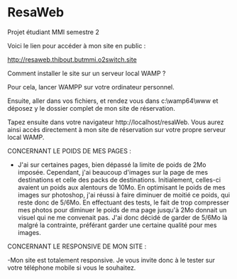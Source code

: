 # ResaWeb
Projet étudiant MMI semestre 2

Voici le lien pour accéder à mon site en public :

http://resaweb.thibout.butmmi.o2switch.site

Comment installer le site sur un serveur local WAMP ?

Pour cela, lancer WAMPP sur votre ordinateur personnel.

Ensuite, aller dans vos fichiers, et rendez vous dans c:\wamp64\www et déposez y 
le dossier complet de mon site de réservation. 

Tapez ensuite dans votre navigateur http://localhost/resaWeb. Vous aurez ainsi accès directement à mon site de réservation sur votre propre serveur local WAMP.


CONCERNANT LE POIDS DE MES PAGES : 

- J'ai sur certaines pages, bien dépassé la limite de poids de 2Mo imposée. Cependant, j'ai beaucoup d'images sur la page de mes destinations et celle des packs de destinations. Initialement, celles-ci avaient un poids aux alentours de 10Mo. En optimisant le poids de mes images sur photoshop, j'ai réussi à faire diminuer de moitié ce poids, qui reste donc de 5/6Mo. En effectuant des tests, le fait de trop compresser mes photos pour diminuer le poids de ma page jusqu'à 2Mo donnait un visuel qui ne me convenait pas. J'ai donc décidé de garder de 5/6Mo là malgré la contrainte, préférant garder une certaine qualité pour mes images. 

CONCERNANT LE RESPONSIVE DE MON SITE :

-Mon site est totalement responsive. Je vous invite donc à le tester sur votre téléphone mobile si vous le souhaitez.



